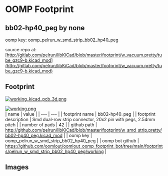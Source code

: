 # OOMP Footprint  
## bb02-hp40_peg  by none  
  
oomp key: oomp_pelrun_w_smd_strip_bb02_hp40_peg  
  
source repo at: [http://gitlab.com/pelrun/libKiCad/blob/master/footprint/w_vacuum.pretty/tube_gzc9-b.kicad_mod](http://gitlab.com/pelrun/libKiCad/blob/master/footprint/w_vacuum.pretty/tube_gzc9-b.kicad_mod)  
## Footprint  
  
[![working_kicad_pcb_3d.png](working_kicad_pcb_3d_600.png)](working_kicad_pcb_3d.png)  
  
[![working.png](working_600.png)](working.png)  
| name | value | 
| --- | --- | 
| footprint name | bb02-hp40_peg | 
| footprint description | Smd dual-row strip connector, 20x2 pin with pegs, 2.54mm pitch | 
| number of pads | 42 | 
| github path | http://github.com/pelrun/libKiCad/blob/master/footprint/w_smd_strip.pretty/bb02-hp40_peg.kicad_mod | 
| oomp key | oomp_pelrun_w_smd_strip_bb02_hp40_peg | 
| oomp bot github | https://github.com/oomlout/oomlout_oomp_footprint_bot/tree/main/footprints/pelrun_w_smd_strip_bb02_hp40_peg/working | 
## Images  
